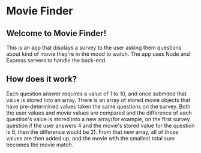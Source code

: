 # Movie Finder

## Welcome to Movie Finder!

This is an app that displays a survey to the user asking them questions about kind of movie they're in the mood to watch. The app uses Node and Express servers to handle the back-end.

## How does it work?

Each question answer requires a value of 1 to 10, and once submited that value is stored into an array. There is an array of stored movie objects that have pre-determined values taken the same questions on the survey. Both the user values and movie values are compared and the difference of each question's value is stored into a new array(for example, on the first survey question if the user answers 4 and the movie's stored value for the question is 6, then the difference would be 2). From that new array, all of those values are then added up, and the movie with the smallest total sum becomes the movie match.





